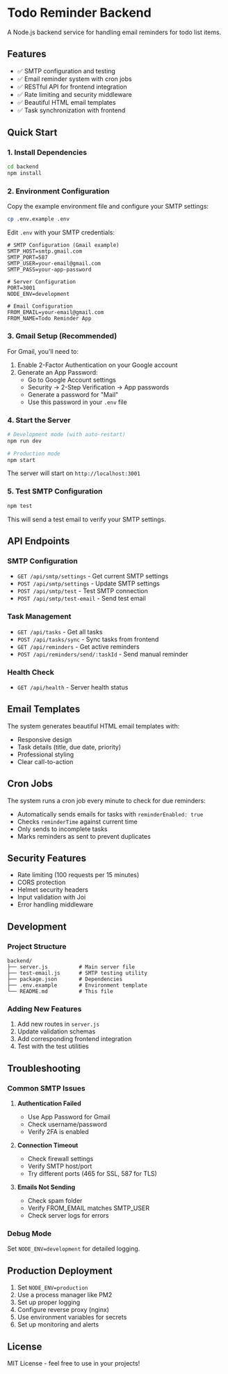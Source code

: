 # Todo Reminder Backend

A Node.js backend service for handling email reminders for todo list items.

## Features

- ✅ SMTP configuration and testing
- ✅ Email reminder system with cron jobs
- ✅ RESTful API for frontend integration
- ✅ Rate limiting and security middleware
- ✅ Beautiful HTML email templates
- ✅ Task synchronization with frontend

## Quick Start

### 1. Install Dependencies

```bash
cd backend
npm install
```

### 2. Environment Configuration

Copy the example environment file and configure your SMTP settings:

```bash
cp .env.example .env
```

Edit `.env` with your SMTP credentials:

```env
# SMTP Configuration (Gmail example)
SMTP_HOST=smtp.gmail.com
SMTP_PORT=587
SMTP_USER=your-email@gmail.com
SMTP_PASS=your-app-password

# Server Configuration
PORT=3001
NODE_ENV=development

# Email Configuration
FROM_EMAIL=your-email@gmail.com
FROM_NAME=Todo Reminder App
```

### 3. Gmail Setup (Recommended)

For Gmail, you'll need to:

1. Enable 2-Factor Authentication on your Google account
2. Generate an App Password:
   - Go to Google Account settings
   - Security → 2-Step Verification → App passwords
   - Generate a password for "Mail"
   - Use this password in your `.env` file

### 4. Start the Server

```bash
# Development mode (with auto-restart)
npm run dev

# Production mode
npm start
```

The server will start on `http://localhost:3001`

### 5. Test SMTP Configuration

```bash
npm test
```

This will send a test email to verify your SMTP settings.

## API Endpoints

### SMTP Configuration

- `GET /api/smtp/settings` - Get current SMTP settings
- `POST /api/smtp/settings` - Update SMTP settings
- `POST /api/smtp/test` - Test SMTP connection
- `POST /api/smtp/test-email` - Send test email

### Task Management

- `GET /api/tasks` - Get all tasks
- `POST /api/tasks/sync` - Sync tasks from frontend
- `GET /api/reminders` - Get active reminders
- `POST /api/reminders/send/:taskId` - Send manual reminder

### Health Check

- `GET /api/health` - Server health status

## Email Templates

The system generates beautiful HTML email templates with:

- Responsive design
- Task details (title, due date, priority)
- Professional styling
- Clear call-to-action

## Cron Jobs

The system runs a cron job every minute to check for due reminders:

- Automatically sends emails for tasks with `reminderEnabled: true`
- Checks `reminderTime` against current time
- Only sends to incomplete tasks
- Marks reminders as sent to prevent duplicates

## Security Features

- Rate limiting (100 requests per 15 minutes)
- CORS protection
- Helmet security headers
- Input validation with Joi
- Error handling middleware

## Development

### Project Structure

```
backend/
├── server.js          # Main server file
├── test-email.js      # SMTP testing utility
├── package.json       # Dependencies
├── .env.example       # Environment template
└── README.md          # This file
```

### Adding New Features

1. Add new routes in `server.js`
2. Update validation schemas
3. Add corresponding frontend integration
4. Test with the test utilities

## Troubleshooting

### Common SMTP Issues

1. **Authentication Failed**
   - Use App Password for Gmail
   - Check username/password
   - Verify 2FA is enabled

2. **Connection Timeout**
   - Check firewall settings
   - Verify SMTP host/port
   - Try different ports (465 for SSL, 587 for TLS)

3. **Emails Not Sending**
   - Check spam folder
   - Verify FROM_EMAIL matches SMTP_USER
   - Check server logs for errors

### Debug Mode

Set `NODE_ENV=development` for detailed logging.

## Production Deployment

1. Set `NODE_ENV=production`
2. Use a process manager like PM2
3. Set up proper logging
4. Configure reverse proxy (nginx)
5. Use environment variables for secrets
6. Set up monitoring and alerts

## License

MIT License - feel free to use in your projects!